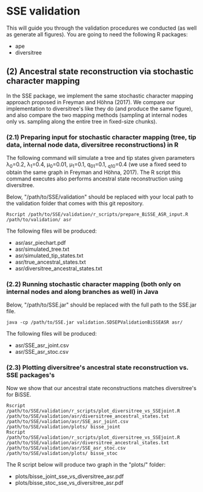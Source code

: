 # SSE validation

This will guide you through the validation procedures we conducted (as well as generate all figures).
You are going to need the following R packages:

* ape
* diversitree

## (2) Ancestral state reconstruction via stochastic character mapping    
In the SSE package, we implement the same stochastic character mapping approach proposed in Freyman and H&ouml;hna (2017).
We compare our implementation to diversitree's like they do (and produce the same figure), and also compare the two mapping methods (sampling at internal nodes only vs. sampling along the entire tree in fixed-size chunks).

### (2.1) Preparing input for stochastic character mapping (tree, tip data, internal node data, diversitree reconstructions) in R

The following command will simulate a tree and tip states given parameters λ<sub>0</sub>=0.2, λ<sub>1</sub>=0.4, µ<sub>0</sub>=0.01, µ<sub>1</sub>=0.1, q<sub>01</sub>=0.1, <sub>q10</sub>=0.4 (we use a fixed seed to obtain the same graph in Freyman and H&ouml;hna, 2017).
The R script this command executes also performs ancestral state reconstruction using diversitree.

Below, "/path/to/SSE/validation" should be replaced with your local path to the validation folder that comes with this git repository.

```
Rscript /path/to/SSE/validation/r_scripts/prepare_BiSSE_ASR_input.R /path/to/validation/ asr
```

The following files will be produced:

* asr/asr_piechart.pdf
* asr/simulated_tree.txt
* asr/simulated_tip_states.txt
* asr/true_ancestral_states.txt
* asr/diversitree_ancestral_states.txt

### (2.2) Running stochastic character mapping (both only on internal nodes and along branches as well) in Java

Below, "/path/to/SSE.jar" should be replaced with the full path to the SSE.jar file.

```
java -cp /path/to/SSE.jar validation.SDSEPValidationBiSSEASR asr/
```

The following files will be produced:

* asr/SSE_asr_joint.csv
* asr/SSE_asr_stoc.csv

### (2.3) Plotting diversitree's ancestral state reconstruction vs. SSE packages's
Now we show that our ancestral state reconstructions matches diversitree's for BiSSE.

```
Rscript /path/to/SSE/validation/r_scripts/plot_diversitree_vs_SSEjoint.R /path/to/SSE/validation/asr/diversitree_ancestral_states.txt /path/to/SSE/validation/asr/SSE_asr_joint.csv /path/to/SSE/validation/plots/ bisse_joint
Rscript /path/to/SSE/validation/r_scripts/plot_diversitree_vs_SSEjoint.R /path/to/SSE/validation/asr/diversitree_ancestral_states.txt /path/to/SSE/validation/asr/SSE_asr_stoc.csv /path/to/SSE/validation/plots/ bisse_stoc
```

The R script below will produce two graph in the "plots/" folder:

* plots/bisse_joint_sse_vs_diversitree_asr.pdf
* plots/bisse_stoc_sse_vs_diversitree_asr.pdf
